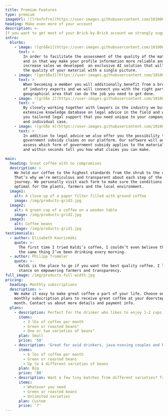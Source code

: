 ```yaml
---
title: Premium Features
type: premium
imageUrl: ![lrknfnfre](https://user-images.githubusercontent.com/101006250/156901007-4e24a6d5-a615-4b4d-9b27-2450d4dee34d.jpg)
heading: Make even more of your account
description: >-
If you want to get most of your Brick-by-Brick account we strongly suggest getting our premium features which will offer some very valuable additional features and make it even easier and more precise to upload the information about the materials you would like to sell. 
intro:
  blurbs:
    - image: ![größe1](https://user-images.githubusercontent.com/101006250/156901435-36e065cb-6273-4043-ba6b-6d21df92dc58.jpg)
      text: >
        In order to facilitate the assessment of the quality of the material 
        and in that way make your profile information more reliable and thereby 
        increase sales we developed  an exclusive AI solution that will analyse 
        the quality of your material with a single picture. 
    - image: ![geröße3](https://user-images.githubusercontent.com/101006250/156901509-61b7ae50-d998-43ce-adf4-47db8a46e57c.jpg)
      text: >
        When becoming a member you will additionally benefit from a broad network 
        of industry experts and we will connect you with the right partner in your 
        geographical area that can do the job you need to get done. 
    - image: ![größe 2](https://user-images.githubusercontent.com/101006250/156901560-6f1f77a4-ecd7-4e31-b38a-ef383503d42e.jpg)
      text: >
        By closely working together with lawyers in the industry we built an 
        extensive knowledge database on legal advice in the field and will offer 
        you tailored legal support that you need unique to your company, materials
        and individual case. 
    - image: ![größe 4](https://user-images.githubusercontent.com/101006250/156901625-36caf135-a8fe-4c95-bda2-69a00e3cfbf3.jpg)
      text: >
        In addition to legal advice we also offer you the possibility to manage your 
        government subsidy claims on our platform. Our software will automatically 
        assess which form of government subsidy applies to the materials you uploaded
        and within seconds tell you how what claims you can make. 

main:
  heading: Great coffee with no compromises
  description: >
    We hold our coffee to the highest standards from the shrub to the cup.
    That’s why we’re meticulous and transparent about each step of the coffee’s
    journey. We personally visit each farm to make sure the conditions are
    optimal for the plants, farmers and the local environment.
  image1:
    alt: A close-up of a paper filter filled with ground coffee
    image: /img/products-grid3.jpg
  image2:
    alt: A green cup of a coffee on a wooden table
    image: /img/products-grid2.jpg
  image3:
    alt: Coffee beans
    image: /img/products-grid1.jpg
testimonials:
  - author: Elisabeth Kaurismäki
    quote: >-
      The first time I tried Kaldi’s coffee, I couldn’t even believe that was
      the same thing I’ve been drinking every morning.
  - author: Philipp Trommler
    quote: >-
      Kaldi is the place to go if you want the best quality coffee. I love their
      stance on empowering farmers and transparency.
full_image: /img/products-full-width.jpg
pricing:
  heading: Monthly subscriptions
  description: >-
    We make it easy to make great coffee a part of your life. Choose one of our
    monthly subscription plans to receive great coffee at your doorstep each
    month. Contact us about more details and payment info.
  plans:
    - description: Perfect for the drinker who likes to enjoy 1-2 cups per day.
      items:
        - 3 lbs of coffee per month
        - Green or roasted beans"
        - One or two varieties of beans"
      plan: Small
      price: '50'
    - description: 'Great for avid drinkers, java-nsoving couples and bigger crowds'
      items:
        - 6 lbs of coffee per month
        - Green or roasted beans
        - Up to 4 different varieties of beans
      plan: Big
      price: '80'
    - description: Want a few tiny batches from different varieties? Try our custom plan
      items:
        - Whatever you need
        - Green or roasted beans
        - Unlimited varieties
      plan: Custom
      price: '?'
---
```



